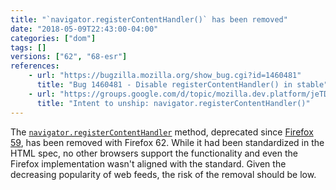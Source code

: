 ```yaml
---
title: "`navigator.registerContentHandler()` has been removed"
date: "2018-05-09T22:43:00-04:00"
categories: ["dom"]
tags: []
versions: ["62", "68-esr"]
references:
    - url: "https://bugzilla.mozilla.org/show_bug.cgi?id=1460481"
      title: "Bug 1460481 - Disable registerContentHandler() in stable"
    - url: "https://groups.google.com/d/topic/mozilla.dev.platform/jeTDLz38_RE/discussion"
      title: "Intent to unship: navigator.registerContentHandler()"
---
```

The [`navigator.registerContentHandler`](https://developer.mozilla.org/docs/Web/API/Navigator/registerContentHandler) method, deprecated since [Firefox 59](https://www.fxsitecompat.dev/en-CA/docs/2018/navigator-registercontenthandler-has-been-deprecated/), has been removed with Firefox 62. While it had been standardized in the HTML spec, no other browsers support the functionality and even the Firefox implementation wasn't aligned with the standard. Given the decreasing popularity of web feeds, the risk of the removal should be low.
